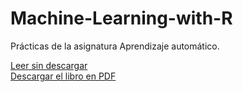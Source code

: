 # Machine-Learning-with-R
Prácticas de la asignatura Aprendizaje automático.

[Leer sin descargar](https://github.com/RNogales94/Machine-Learning-with-R/blob/master/practica1.pdf)  
[Descargar el libro en PDF](https://github.com/RNogales94/Machine-Learning-with-R/raw/master/practica1.pdf)
